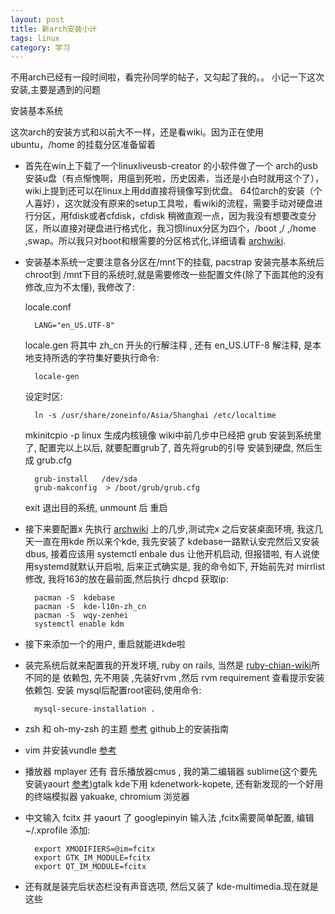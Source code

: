```yaml
---
layout: post
title: 新arch安装小计
tags: linux
category: 学习
---
```




不用arch已经有一段时间啦，看完孙同学的帖子，又勾起了我的。。
小记一下这次安装,主要是遇到的问题

安装基本系统

这次arch的安装方式和以前大不一样，还是看wiki。因为正在使用ubuntu，/home 的挂载分区准备留着 

* 首先在win上下载了一个linuxliveusb-creator 的小软件做了一个 arch的usb安装u盘（有点惭愧啊，用瘟到死啦，历史因素，当还是小白时就用这个了），wiki上提到还可以在linux上用dd直接将镜像写到优盘。 64位arch的安装（个人喜好），这次就没有原来的setup工具啦，看wiki的流程，需要手动对硬盘进行分区，用fdisk或者cfdisk，cfdisk 稍微直观一点，因为我没有想要改变分区，所以直接对硬盘进行格式化，我习惯linux分区为四个，/boot ,/ ,/home ,swap。所以我只对boot和根需要的分区格式化,详细请看 [archwiki](https://wiki.archlinux.org/index.php/Installation_Guide).

* 安装基本系统一定要注意各分区在/mnt下的挂载, pacstrap 安装完基本系统后 chroot到 /mnt下目的系统时,就是需要修改一些配置文件(除了下面其他的没有修改,应为不太懂), 我修改了:

    locale.conf

    	LANG="en_US.UTF-8"
    
    locale.gen  将其中 zh_cn 开头的行解注释 , 还有 en_US.UTF-8 解注释, 是本地支持所选的字符集好要执行命令:

    	locale-gen

    设定时区:
    
    	ln -s /usr/share/zoneinfo/Asia/Shanghai /etc/localtime
    
    mkinitcpio -p linux  生成内核镜像
    wiki中前几步中已经把 grub 安装到系统里了, 配置完以上以后, 就要配置grub了, 首先将grub的引导
    安装到硬盘, 然后生成 grub.cfg
    
    	grub-install   /dev/sda
    	grub-makconfig  > /boot/grub/grub.cfg

    exit 退出目的系统, unmount 后 重启
    
* 接下来要配置x 先执行 [archwiki](https://wiki.archlinux.org/index.php/Beginners%27_Guide) 上的几步,测试完x 之后安装桌面环境, 我这几天一直在用kde 所以来个kde, 我先安装了 kdebase一路默认安完然后又安装 dbus, 接着应该用 systemctl enbale dus   让他开机启动, 但报错啦, 有人说使用systemd就默认开启啦, 后来正式确实是, 我的命令如下, 开始前先对 mirrlist 修改, 我将163的放在最前面,然后执行 dhcpd 获取ip:

	    pacman -S  kdebase
   		pacman -S  kde-l10n-zh_cn
    	pacman -S  wqy-zenhei
    	systemctl enable kdm

* 接下来添加一个的用户, 重启就能进kde啦
* 装完系统后就来配置我的开发环境, ruby on rails, 当然是 [ruby-chian-wiki](http://ruby-china.org/wiki/install_ruby_guide)所不同的是 依赖包,  先不用装 ,先装好rvm ,然后  rvm requirement  查看提示安装依赖包. 安装 mysql后配置root密码,使用命令: 

		mysql-secure-installation .

* zsh 和 oh-my-zsh 的主题  [参考](https://github.com/robbyrussell/oh-my-zsh) github上的安装指南
* vim 并安装vundle [参考](https://github.com/gmarik/vundle)
* 播放器 mplayer 还有 音乐播放器cmus , 我的第二编辑器 sublime(这个要先安装yaourt [参考](https://wiki.archlinux.org/index.php/Yaourt))gtalk  kde下用 kdenetwork-kopete, 还有新发现的一个好用的终端模拟器  yakuake, chromium 浏览器
* 中文输入 fcitx 并  yaourt 了 googlepinyin 输入法 ,fcitx需要简单配置, 编辑 ~/.xprofile 添加:

    	export XMODIFIERS=@im=fcitx
    	export GTK_IM_MODULE=fcitx
    	export QT_IM_MODULE=fcitx

* 还有就是装完后状态栏没有声音选项, 然后又装了  kde-multimedia.现在就是这些
